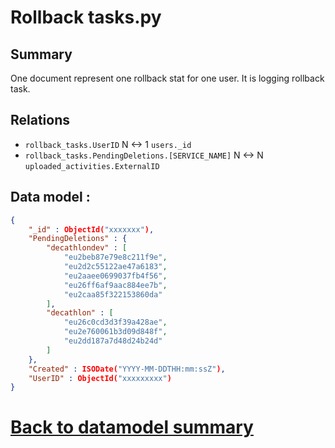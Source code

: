 # Rollback tasks.py

## Summary
One document represent one rollback stat for one user.
It is logging rollback task.

## Relations 
* `rollback_tasks.UserID` N <-> 1 `users._id`
* `rollback_tasks.PendingDeletions.[SERVICE_NAME]` N <-> N `uploaded_activities.ExternalID`

## Data model : 
```JSON
{ 
    "_id" : ObjectId("xxxxxxx"), 
    "PendingDeletions" : {
        "decathlondev" : [
            "eu2beb87e79e8c211f9e", 
            "eu2d2c55122ae47a6183", 
            "eu2aaee0699037fb4f56", 
            "eu26ff6af9aac884ee7b", 
            "eu2caa85f322153860da"
        ], 
        "decathlon" : [
            "eu26c0cd3d3f39a428ae", 
            "eu2e760061b3d09d848f", 
            "eu2dd187a7d48d24b24d"
        ]
    }, 
    "Created" : ISODate("YYYY-MM-DDTHH:mm:ssZ"), 
    "UserID" : ObjectId("xxxxxxxxx")
}
```

# [Back to datamodel summary](000-datamodel-summary.md)


